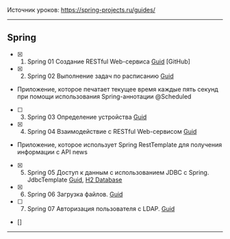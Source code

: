 Источник уроков: https://spring-projects.ru/guides/

----
## Spring

- [X] 1. Spring 01 Создание RESTful Web-сервиса [Guid](https://spring-projects.ru/guides/rest-service/) [GitHub]
- [X] 2. Spring 02 Выполнение задач по расписанию [Guid](https://spring-projects.ru/guides/scheduling-tasks/)
- Приложение, которое печатает текущее время каждые пять секунд при помощи использования Spring-аннотации @Scheduled
- [ ] 3. Spring 03 Определение устройства [Guid](https://spring-projects.ru/guides/device-detection/)
- [X] 4. Spring 04 Взаимодействие с RESTful Web-сервисом [Guid](https://spring-projects.ru/guides/consuming-rest/)
- Приложение, которое использует Spring RestTemplate для получения информации с API news
- [X] 5. Spring 05 Доступ к данным с использованием JDBC c Spring. JdbcTemplate [Guid](https://spring.io/guides/gs/relational-data-access/#initial), [H2 Database](https://www.baeldung.com/spring-boot-h2-database)
- [X] 6. Spring 06 Загрузка файлов. [Guid](https://spring.io/guides/gs/uploading-files/)
- [ ] 7. Spring 07 Авторизация пользователя с LDAP. [Guid](https://spring.io/guides/gs/authenticating-ldap/)
- []

----
